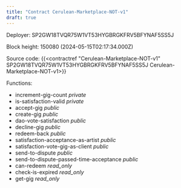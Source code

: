 ```yaml
---
title: "Contract Cerulean-Marketplace-NOT-v1"
draft: true
---
```

Deployer: SP2GW18TVQR75W1VT53HYGBRGKFRV5BFYNAF5SS5J


 



Block height: 150080 (2024-05-15T02:17:34.000Z)

Source code: {{<contractref "Cerulean-Marketplace-NOT-v1" SP2GW18TVQR75W1VT53HYGBRGKFRV5BFYNAF5SS5J Cerulean-Marketplace-NOT-v1>}}

Functions:

* increment-gig-count _private_
* is-satisfaction-valid _private_
* accept-gig _public_
* create-gig _public_
* dao-vote-satisfaction _public_
* decline-gig _public_
* redeem-back _public_
* satisfaction-acceptance-as-artist _public_
* satisfaction-vote-gig-as-client _public_
* send-to-dispute _public_
* send-to-dispute-passed-time-acceptance _public_
* can-redeem _read_only_
* check-is-expired _read_only_
* get-gig _read_only_
